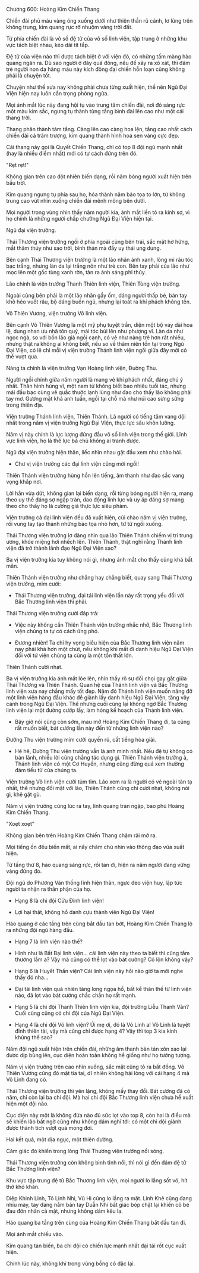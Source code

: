 




Chương 600: Hoàng Kim Chiến Thang


Chiến đài phủ màu vàng óng xuống dưới như thiên thần rũ cánh, lơ lửng trên không trung, kim quang rực rỡ nhuộm vàng trời đất.

Tứ phía chiến đài là vô số đệ tử của vô số linh viện, tập trung ở những khu vực tách biệt nhau, kéo dài tít tắp.

Đệ tử của viện nào thì được tách biệt ở với viện đó, có những tấm màng hào quang ngăn ra. Dù sao người ở đây quá đông, nếu để xảy ra xô xát, thì đám trẻ người non dạ hăng máu này kích động đại chiến hỗn loạn cũng không phải là chuyện tốt.

Chuyện như thế xưa nay không phải chưa từng xuất hiện, thế nên Ngũ Đại Viện hiện nay luôn cẩn trọng phòng ngừa.

Mọi ánh mắt lúc này đang hội tụ vào trung tâm chiến đài, nơi đó sáng rực một màu kim sắc, ngưng tụ thành từng tầng bình đài lên cao như một cái thang trời.

Thang phân thành tám tầng. Càng lên cao càng hoa lện, tầng cao nhất cách chiến đài cả trăm trượng, kim quang thành hình hoa sen vàng cực đẹp.

Cái thang này gọi là Quyết Chiến Thang, chỉ có top 8 đội ngũ mạnh nhất (hay là nhiều điểm nhất) mới có tư cách đứng trên đó.

"Rẹt rẹt!"

Không gian trên cao đột nhiên biến dạng, rồi năm bóng người xuất hiện trên bầu trời.

Kim quang ngưng tụ phía sau họ, hóa thành năm bảo tọa to lớn, từ không trung cao vút nhìn xuống chiến đài mênh mông bên dưới.

Mọi người trong vùng nhìn thấy năm người kia, ánh mắt liền tỏ ra kính sợ, vì họ chính là những người chấp chưởng Ngũ Đại Viện hiện tại.

Ngũ đại viện trưởng.

Thái Thương viện trưởng ngồi ở phía ngoài cùng bên trái, sắc mặt hờ hững, mắt thâm thúy như sao trời, bình thản mà đầy uy thái ung dung.

Bên cạnh Thái Thương viện trưởng là một lão nhân ánh xanh, lông mi râu tóc bạc trắng, nhưng làn da lại trắng nõn như trẻ con. Bên tay phải của lão như mọc lên một gốc tùng xanh rờn, tản ra ánh sáng phỉ thúy.

Lão chính là viện trưởng Thanh Thiên linh viện, Thiên Tùng viện trưởng.

Ngoài cùng bên phải là một lão nhân gầy ốm, dáng người thấp bé, bàn tay khô héo vuốt râu, bộ dáng buồn ngủ, nhưng lại toát ra khí phách không tên.

Võ Thiên Vương, viện trưởng Võ linh viện.

Bên cạnh Võ Thiên Vương là một mỹ phụ tuyệt trần, diện một bộ váy dài hoa lệ, dung nhan ưu nhã tôn quý, mái tóc búi lên như phượng vĩ. Làn da như ngọc ngà, so với bốn lão già ngồi cạnh, có vẻ như nàng trẻ hơn rất nhiều, nhưng thật ra không ai không biết, nếu so về thâm niên tồn tại trong Ngũ Đại Viện, có lẽ chỉ mỗi vị viện trưởng Thánh linh viện ngồi giữa đây mới có thể vượt qua.

Nàng ta chính là viện trưởng Vạn Hoàng linh viện, Đường Thu.

Người ngồi chính giữa năm người là mang vẻ khí phách nhất, đáng chú ý nhất. Thân hình hùng vĩ, một nam tử không biết bao nhiêu tuổi tác, nhưng mái đầu bạc cùng vẻ quắc thước lạnh lùng như đao cho thấy lão không phải tay mơ. Gương mặt khá anh tuấn, ngồi tại chỗ mà như núi cao sừng sững trong thiên địa.

Viện trưởng Thánh linh viện, Thiên Thánh. Là người có tiếng tăm vang dội nhất trong năm vị viện trưởng Ngũ Đại Viện, thực lực sâu khôn lường.

Năm vị này chính là lực lượng đứng đầu vô số linh viện trong thế giới. Lĩnh vực linh viện, họ là thế lực bá chủ không ai tranh được.

Ngũ đại viện trưởng hiện thân, liếc nhìn nhau gật đầu xem như chào hỏi.

- Chư vị viện trưởng các đại linh viện cũng mời ngồi!

Thiên Thánh viện trưởng hùng hồn lên tiếng, âm thanh như đao sắc vang vọng khắp nơi.

Lời hắn vừa dứt, không gian lại biến dạng, rồi từng bóng người hiện ra, mang theo uy thế đáng sợ ngập tràn, dao động linh lực và uy áp đáng sợ mang theo cho thấy họ là cường giả thực lực siêu phàm.

Viện trưởng cả đại linh viện đều đã xuất hiện, cúi chào năm vị viện trưởng, rồi vung tay tạo thành những bảo tọa nhỏ hơn, từ từ ngồi xuống.

Thái Thương viện trưởng lơ đãng nhìn qua lão Thiên Thánh chiếm vị trí trung ương, khóe miệng hơi nhếch lên. Thiên Thánh, thật nghĩ rằng Thánh linh viện đã trở thành lãnh đạo Ngũ Đại Viện sao?

Ba vị viện trưởng kia tuy không nói gì, nhưng ánh mắt cho thấy cũng khá bất mãn.

Thiên Thánh viện trưởng như chẳng hay chẳng biết, quay sang Thái Thương viện trưởng, mỉm cười:

- Thái Thương viện trưởng, đại tái linh viện lần này rất trọng yếu đối với Bắc Thương linh viện thì phải.

Thái Thương viện trưởng cười đáp trả:

- Việc này không cần Thiên Thánh viện trưởng nhắc nhở, Bắc Thương linh viện chúng ta tự có cách ứng phó.

- Đương nhiên! Ta chỉ hy vọng biểu hiện của Bắc Thương linh viện năm nay phải khá hơn một chút, nếu không khi mất đi danh hiệu Ngũ Đại Viện đối với tứ viện chúng ta cũng là một tổn thất lớn.

Thiên Thánh cười nhạt.

Ba vị viện trưởng kia ánh mắt lóe lên, nhìn thấy rõ sự đối chọi gay gắt giữa Thái Thương và Thiên Thánh. Quan hệ của Thánh linh viện và Bắc Thương linh viện xưa nay chẳng mấy tốt đẹp. Năm đó Thánh linh viện muốn nâng đỡ một linh viện hàng đầu khác để giành lấy danh hiệu Ngũ Đại Viện, tăng vây cánh trong Ngũ Đại Viện. Thế nhưng cuối cùng lại không ngờ Bắc Thương linh viện lại một đường cướp lấy, làm hỏng kế hoạch của Thánh linh viện.

- Bây giờ nói cũng còn sớm, mau mở Hoàng Kim Chiến Thang đi, ta cũng rất muốn biết, bát cường lần này đến từ những linh viện nào?

Đường Thu viện trưởng mỉm cười quyến rũ, cất tiếng hòa giải.

- Hê hê, Đường Thu viện trưởng vẫn là anh minh nhất. Nếu đệ tự không có bản lãnh, nhiều lời cũng chẳng tác dụng gì. Thiên Thánh viện trưởng à, Thánh linh viện có một Cơ Huyền, nhưng cũng đừng quá xem thường đám tiểu tử của chúng ta.

Viện trưởng Võ linh viện cười tủm tỉm. Lão xem ra là người có vẻ ngoài tàn tạ nhất, thế nhưng đối mặt với lão, Thiên Thánh cũng chỉ cười nhạt, không nói gì, khẽ gật gù.

Năm vị viện trưởng cùng lúc ra tay, linh quang tràn ngập, bao phủ Hoàng Kim Chiến Thang.

"Xoẹt xoẹt"

Không gian bên trên Hoàng Kim Chiến Thang chậm rãi mở ra.

Mọi tiếng ồn đều biến mất, ai nấy chăm chú nhìn vào thông đạo vừa xuất hiện.

Từ tầng thứ 8, hào quang sáng rực, rồi tan đi, hiện ra năm người đang vững vàng đứng đó.

Đội ngũ do Phương Vân thống lĩnh hiện thân, ngực đeo viện huy, lập tức người ta nhận ra thân phận của họ.

- Hạng 8 là chi đội Cửu Đỉnh linh viện!

- Lợi hại thật, không hổ danh cựu thành viên Ngũ Đại Viện!

Hào quang ở các tầng trên cũng bắt đầu tan bớt, Hoàng Kim Chiến Thang lộ ra những đội ngũ hàng đầu.

- Hạng 7 là linh viện nào thế?

- Hình như là Bất Bại linh viện... cái linh viện này theo ta biết thì cũng tầm thường lắm a? Vậy mà cũng có thể lọt vào bát cường? Có lộn không vậy?

- Hạng 6 là Huyết Thần viện? Cái linh viện này hồi nào giờ ta mới nghe thấy đó nha...

- Đại tái linh viện quả nhiên tàng long ngọa hổ, bất kể thân thế từ linh viện nào, đã lọt vào bát cường chắc chắn họ rất mạnh.

- Hạng 5 là chi đội Thanh Thiên linh viện kìa, đội trưởng Liễu Thanh Vân? Cuối cùng cũng có chi đội của Ngũ Đại Viện.

- Hạng 4 là chi đội Võ linh viện? Úi mẹ ơi, đó là Võ Linh a! Võ Linh là tuyệt đỉnh thiên tài, vậy mà cũng chỉ được hạng 4? Vậy thì top 3 kia kinh khủng thế sao?

Năm đội ngũ xuất hiện trên chiến đài, những âm thanh bàn tán xôn xao lại được dịp bùng lên, cục diện hoàn toàn không hề giống như họ tưởng tượng.

Năm vị viện trưởng trên cao nhìn xuống, sắc mặt cũng tỏ ra bất đồng. Võ Thiên Vương cũng đỏ mặt tía tai, dĩ nhiên không hài lòng với cái hạng 4 mà Võ Linh đang có.

Thái Thương viện trưởng thì yên lặng, không mấy thay đổi. Bát cường đã có năm, chỉ còn lại ba chi đội. Mà hai chi đội Bắc Thương linh viện chưa hề xuất hiện một đội nào.

Cục diện này một là không đứa nào đủ sức lọt vào top 8, còn hai là điều mà sẽ khiến lão bất ngờ cũng như không dám nghĩ tới: có một chi đội giành được thành tích vượt quá mong đơi.

Hai kết quả, một địa ngục, một thiên đường.

Cảm giác đó khiến trong lòng Thái Thương viện trưởng nổi sóng.

Thái Thương viện trưởng còn không bình tĩnh nổi, thì nói gì đến đám đệ tử Bắc Thương linh viện?

Khu vực tập trung đệ tử Bắc Thương linh viện, mọi người lo lắng sốt vó, hít thở khó khăn.

Diệp Khinh Linh, Tô Linh Nhi, Vũ Hi cũng lo lắng ra mặt. Linh Khê cũng đang nhíu mày, tay đang nắm bàn tay Duẫn Nhi bất giác bóp chặt lại khiến cô bé đau đớn nhăn cả mặt, nhưng không dám kêu la.

Hào quang ba tầng trên cùng của Hoàng Kim Chiến Thang bắt đầu tan đi.

Mọi ánh mắt chiếu vào.

Kim quang tan biến, ba chi đội có chiến lực mạnh nhất đại tái rốt cục xuất hiện.

Chính lúc này, không khí trong vùng bỗng cô đặc lại.




